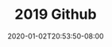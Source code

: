 ---
title: "2019 Github"
date: 2020-01-02T20:53:50-08:00
tags:
  - github
  - github-annual
contribution_count: 549
---
